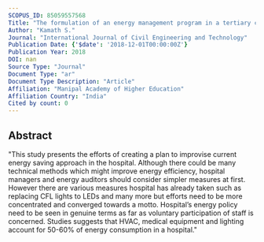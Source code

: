 ```yaml
---
SCOPUS_ID: 85059557568
Title: "The formulation of an energy management program in a tertiary care hospital in coastal Karnataka"
Author: "Kamath S."
Journal: "International Journal of Civil Engineering and Technology"
Publication Date: {'$date': '2018-12-01T00:00:00Z'}
Publication Year: 2018
DOI: nan
Source Type: "Journal"
Document Type: "ar"
Document Type Description: "Article"
Affiliation: "Manipal Academy of Higher Education"
Affiliation Country: "India"
Cited by count: 0
---
```


## Abstract
"This study presents the efforts of creating a plan to improvise current energy saving approach in the hospital. Although there could be many technical methods which might improve energy efficiency, hospital managers and energy auditors should consider simpler measures at first. However there are various measures hospital has already taken such as replacing CFL lights to LEDs and many more but efforts need to be more concentrated and converged towards a motto. Hospital’s energy policy need to be seen in genuine terms as far as voluntary participation of staff is concerned. Studies suggests that HVAC, medical equipment and lighting account for 50-60% of energy consumption in a hospital."
